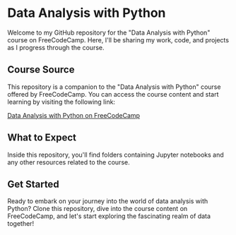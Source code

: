 # Data Analysis with Python

Welcome to my GitHub repository for the "Data Analysis with Python" course on FreeCodeCamp. Here, I'll be sharing my work, code, and projects as I progress through the course.

## Course Source

This repository is a companion to the "Data Analysis with Python" course offered by FreeCodeCamp. You can access the course content and start learning by visiting the following link:

[Data Analysis with Python on FreeCodeCamp](https://www.freecodecamp.org/learn/data-analysis-with-python/)

## What to Expect

Inside this repository, you'll find folders containing Jupyter notebooks and any other resources related to the course. 

## Get Started

Ready to embark on your journey into the world of data analysis with Python? Clone this repository, dive into the course content on FreeCodeCamp, and let's start exploring the fascinating realm of data together!
